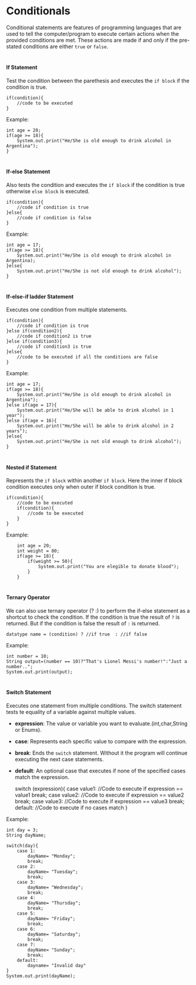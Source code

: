 # Conditionals

Conditional statements are features of programming languages that are used to tell the computer/program to execute certain actions when the provided conditions are met.
These actions are made if and only if the pre-stated conditions are either `true` or `false`.


#
#### If Statement
Test the condition between the parethesis and executes the `if block` if the condition is true.
    
    if(condition){
        //code to be executed
    }
    
Example:
    
    int age = 20;
    if(age >= 18){
        System.out.print("He/She is old enough to drink alcohol in Argentina");
    }
#
#### If-else Statement
Also tests the condition and executes the `if block` if the condition is true otherwise `else block` is executed.

    if(condition){
        //code if condition is true
    }else{
        //code if condition is false
    }

Example:

    int age = 17;
    if(age >= 18){
        System.out.print("He/She is old enough to drink alcohol in Argentina);
    }else{
        System.out.print("He/She is not old enough to drink alcohol");
    }
#
#### If-else-if ladder Statement
Executes one condition from multiple statements.

    if(condition){
        //code if condition is true
    }else if(condition2){
        //code if condition2 is true
    }else if(condition3){
        //code if condition3 is true
    }else{
        //code to be executed if all the conditions are false
    }

Example:

    int age = 17;
    if(age >= 18){
        System.out.print("He/She is old enough to drink alcohol in Argentina");
    }else if(age = 17){
        System.out.print("He/She will be able to drink alcohol in 1 year");
    }else if(age = 16){
        System.out.print("He/She will be able to drink alcohol in 2 years");
    }else{
        System.out.print("He/She is not old enough to drink alcohol");
    }

#
#### Nested if Statement
Represents the `if block` within another `if block`. Here the inner if block condition executes only when outer if block condition is true.

    if(condition){
        //code to be executed
        if(condition){
            //code to be executed
        }
    }
    
Example:
    
        int age = 20;
        int weight = 80;
        if(age >= 18){
            if(weight >= 50){
                System.out.print("You are elegible to donate blood");
            }
        }
#
#### Ternary Operator
We can also use ternary operator (? :) to perform the if-else statement as a shortcut to check the condition. If the condition is true the result of `?` is returned. But if the condition is false the result of `:` is returned.

    datatype name = (condition) ? //if true  : //if false
    
Example:

    int number = 10;
    String output=(number == 10)?"That's Lionel Messi's number!":"Just a number..";
    System.out.print(output);
    
#
#### Switch Statement
Executes one statement from multiple conditions. The switch statement tests te equality of a variable against multiple values.
* **expression**: The value or variable you want to evaluate.(int,char,String or Enums).
* **case**: Represents each specific value to compare with the expression.
* **break**: Ends the `switch` statement. Without it the program will continue executing the next case statements.
* **default**: An optional case that executes if none of the specified cases match the expression.
    

    switch (expression){
        case value1:
            //Code to execute if expression == value1
            break;
        case value2:
            //Code to execute if expression == value2
            break;
        case value3:
            //Code to execute if expression == value3
            break;
        default:
            //Code to execute if no cases match
    }

Example:

    int day = 3;
    String dayName;
    
    switch(day){
        case 1:
            dayName= "Monday";
            break;
        case 2:
            dayName= "Tuesday";
            break;
        case 3:
            dayName= "Wednesday";
            break;
        case 4:
            dayName= "Thursday";
            break;
        case 5:
            dayName= "Friday";
            break;
        case 6:
            dayName= "Saturday";
            break;
        case 7:
            dayName= "Sunday";
            break;
        default:
            dayname= "Invalid day"
    }
    System.out.print(dayName);
    
